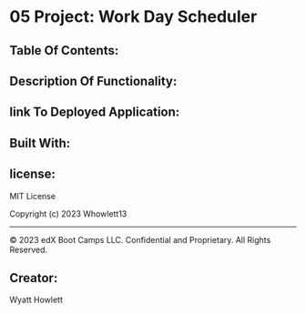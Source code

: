 # 05 Project: Work Day Scheduler



## Table Of Contents:





## Description Of Functionality:


## link To Deployed Application:




## Built With:



## license:

MIT License

Copyright (c) 2023 Whowlett13

- - -
© 2023 edX Boot Camps LLC. Confidential and Proprietary. All Rights Reserved.

## Creator:
Wyatt Howlett
